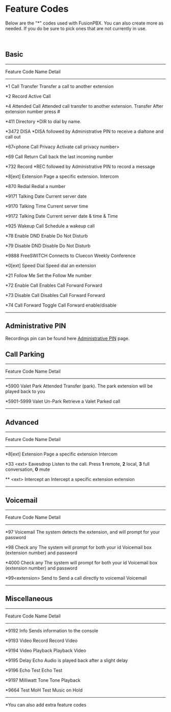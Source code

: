 # Feature Codes

  Below are the \"\*\" codes used with FusionPBX. You can also create
  more as needed. If you do be sure to pick ones that are not currently
  in use.

<br>

## Basic

  -------------------------------------------------------------------------
  Feature Code  Name          Detail
  ------------- ------------- ---------------------------------------------
  \*1           Call Transfer Transfer a call to another extension

  \*2           Record Active 
                Call          

  \*4           Attended Call Attended call transfer to another extension.
                Transfer      After extension number press \#

  \*411         Directory     \*DIR to dial by name.

  \*3472        DISA          \*DISA followed by Administrative PIN to
                              receive a dialtone and call out

  \*67\<phone   Call Privacy  Activate call privacy
  number\>                    

  \*69          Call Return   Call back the last incoming number

  \*732         Record        \*REC followed by Administrative PIN to
                              record a message

  \*8\[ext\]    Extension     Page a specific extension.
                Intercom      

  \*870         Redial        Redial a number

  \*9171        Talking Date  Current server date

  \*9170        Talking Time  Current server time

  \*9172        Talking Date  Current server date & time
                & Time        

  \*925         Wakeup Call   Schedule a wakeup call

  \*78          Enable DND    Enable Do Not Disturb

  \*79          Disable DND   Disable Do Not Disturb

  \*9888        FreeSWITCH    Connects to Cluecon Weekly
                Conference    

  \*0\[ext\]    Speed Dial    Speed dial an extension

  \*21          Follow Me     Set the Follow Me number

  \*72          Enable Call   Enables Call Forward
                Forward       

  \*73          Disable Call  Disables Call Forward
                Forward       

  \*74          Call Forward  Toggle Call Forward enable/disable
  
  -------------------------------------------------------------------------

## Administrative PIN 

Recordings pin can be found here [Administrative PIN](/en/latest/applications/recordings.html) page.

## Call Parking

  -------------------------------------------------------------------------
  Feature Code  Name          Detail
  ------------- ------------- ---------------------------------------------
  \*5900        Valet Park    Attended Transfer (park). The park extension
                              will be played back to you

  \*5901-5999   Valet Un-Park Retrieve a Valet Parked call
  
  -------------------------------------------------------------------------

## Advanced

  ---------------------------------------------------------------------------
  Feature Code Name          Detail
  ------------ ------------- ------------------------------------------------
  \*8\[ext\]   Extension     Page a specific extension
               Intercom      

  \*33 \<ext\> Eavesdrop     Listen to the call. Press **1** remote, **2**
                             local, **3** full conversation, **0** mute

  \*\* \<ext\> Intercept an  Intercept a specific extension
               extension     
               
  ---------------------------------------------------------------------------

## Voicemail

  -----------------------------------------------------------------------------
  Feature Code        Name           Detail
  ------------------- -------------- ------------------------------------------
  \*97                Voicemail      The system detects the extension, and will
                                     prompt for your password

  \*98                Check any      The system will prompt for both your id
                      Voicemail box  (extension number) and password

  \*4000              Check any      The system will prompt for both your id
                      Voicemail box  (extension number) and password

  \*99\<extension\>   Send to        Send a call directly to voicemail
                      Voicemail      
                      
  -----------------------------------------------------------------------------

## Miscellaneous

  ------------------------------------------------------------------------
  Feature Code  Name           Detail
  ------------- -------------- -------------------------------------------
  \*9192        Info           Sends information to the console

  \*9193        Video Record   Record Video

  \*9194        Video Playback Playback Video

  \*9195        Delay Echo     Audio is played back after a slight delay

  \*9196        Echo Test      Echo Test

  \*9197        Milliwatt Tone Tone Playback

  \*9664        Test MoH       Test Music on Hold
  
  ------------------------------------------------------------------------

\*You can also add extra feature codes
